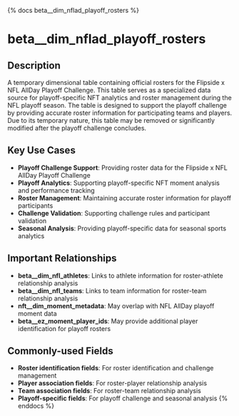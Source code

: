 {% docs beta__dim_nflad_playoff_rosters %}
# beta__dim_nflad_playoff_rosters

## Description

A temporary dimensional table containing official rosters for the Flipside x NFL AllDay Playoff Challenge. This table serves as a specialized data source for playoff-specific NFT analytics and roster management during the NFL playoff season. The table is designed to support the playoff challenge by providing accurate roster information for participating teams and players. Due to its temporary nature, this table may be removed or significantly modified after the playoff challenge concludes.

## Key Use Cases

- **Playoff Challenge Support**: Providing roster data for the Flipside x NFL AllDay Playoff Challenge
- **Playoff Analytics**: Supporting playoff-specific NFT moment analysis and performance tracking
- **Roster Management**: Maintaining accurate roster information for playoff participants
- **Challenge Validation**: Supporting challenge rules and participant validation
- **Seasonal Analysis**: Providing playoff-specific data for seasonal sports analytics

## Important Relationships

- **beta__dim_nfl_athletes**: Links to athlete information for roster-athlete relationship analysis
- **beta__dim_nfl_teams**: Links to team information for roster-team relationship analysis
- **nft__dim_moment_metadata**: May overlap with NFL AllDay playoff moment data
- **beta__ez_moment_player_ids**: May provide additional player identification for playoff rosters

## Commonly-used Fields

- **Roster identification fields**: For roster identification and challenge management
- **Player association fields**: For roster-player relationship analysis
- **Team association fields**: For roster-team relationship analysis
- **Playoff-specific fields**: For playoff challenge and seasonal analysis 
{% enddocs %} 